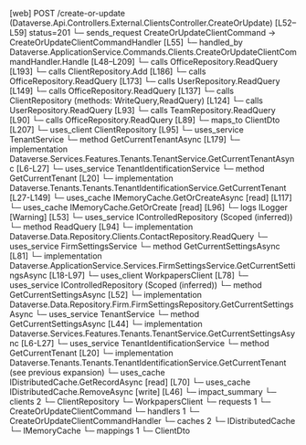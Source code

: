 [web] POST /create-or-update  (Dataverse.Api.Controllers.External.ClientsController.CreateOrUpdate)  [L52–L59] status=201
  └─ sends_request CreateOrUpdateClientCommand -> CreateOrUpdateClientCommandHandler [L55]
    └─ handled_by Dataverse.ApplicationService.Commands.Clients.CreateOrUpdateClientCommandHandler.Handle [L48–L209]
      └─ calls OfficeRepository.ReadQuery [L193]
      └─ calls ClientRepository.Add [L186]
      └─ calls OfficeRepository.ReadQuery [L173]
      └─ calls UserRepository.ReadQuery [L149]
      └─ calls OfficeRepository.ReadQuery [L137]
      └─ calls ClientRepository (methods: WriteQuery,ReadQuery) [L124]
      └─ calls UserRepository.ReadQuery [L93]
      └─ calls TeamRepository.ReadQuery [L90]
      └─ calls OfficeRepository.ReadQuery [L89]
      └─ maps_to ClientDto [L207]
      └─ uses_client ClientRepository [L95]
      └─ uses_service TenantService
        └─ method GetCurrentTenantAsync [L179]
          └─ implementation Dataverse.Services.Features.Tenants.TenantService.GetCurrentTenantAsync [L6-L27]
            └─ uses_service TenantIdentificationService
              └─ method GetCurrentTenant [L20]
                └─ implementation Dataverse.Tenants.Tenants.TenantIdentificationService.GetCurrentTenant [L27-L149]
                  └─ uses_cache IMemoryCache.GetOrCreateAsync [read] [L117]
                  └─ uses_cache IMemoryCache.GetOrCreate [read] [L96]
                  └─ logs ILogger<ITenantIdentificationService> [Warning] [L53]
      └─ uses_service IControlledRepository<Contact> (Scoped (inferred))
        └─ method ReadQuery [L94]
          └─ implementation Dataverse.Data.Repository.Clients.ContactRepository.ReadQuery
      └─ uses_service FirmSettingsService
        └─ method GetCurrentSettingsAsync [L81]
          └─ implementation Dataverse.ApplicationService.Services.FirmSettingsService.GetCurrentSettingsAsync [L18-L97]
            └─ uses_client WorkpapersClient [L78]
            └─ uses_service IControlledRepository<FirmSettings> (Scoped (inferred))
              └─ method GetCurrentSettingsAsync [L52]
                └─ implementation Dataverse.Data.Repository.Firm.FirmSettingsRepository.GetCurrentSettingsAsync
            └─ uses_service TenantService
              └─ method GetCurrentSettingsAsync [L44]
                └─ implementation Dataverse.Services.Features.Tenants.TenantService.GetCurrentSettingsAsync [L6-L27]
                  └─ uses_service TenantIdentificationService
                    └─ method GetCurrentTenant [L20]
                      └─ implementation Dataverse.Tenants.Tenants.TenantIdentificationService.GetCurrentTenant (see previous expansion)
            └─ uses_cache IDistributedCache.GetRecordAsync [read] [L70]
            └─ uses_cache IDistributedCache.RemoveAsync [write] [L46]
  └─ impact_summary
    └─ clients 2
      └─ ClientRepository
      └─ WorkpapersClient
    └─ requests 1
      └─ CreateOrUpdateClientCommand
    └─ handlers 1
      └─ CreateOrUpdateClientCommandHandler
    └─ caches 2
      └─ IDistributedCache
      └─ IMemoryCache
    └─ mappings 1
      └─ ClientDto

